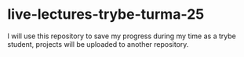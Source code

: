 # live-lectures-trybe-turma-25
I will use this repository to save my progress during my time as a trybe student, projects will be uploaded to another repository.
